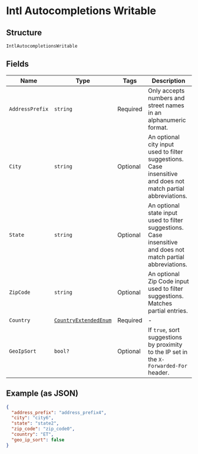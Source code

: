 
# Intl Autocompletions Writable

## Structure

`IntlAutocompletionsWritable`

## Fields

| Name | Type | Tags | Description |
|  --- | --- | --- | --- |
| `AddressPrefix` | `string` | Required | Only accepts numbers and street names in an alphanumeric format. |
| `City` | `string` | Optional | An optional city input used to filter suggestions. Case insensitive and does not match partial abbreviations. |
| `State` | `string` | Optional | An optional state input used to filter suggestions. Case insensitive and does not match partial abbreviations. |
| `ZipCode` | `string` | Optional | An optional Zip Code input used to filter suggestions. Matches partial entries. |
| `Country` | [`CountryExtendedEnum`](../../doc/models/country-extended-enum.md) | Required | - |
| `GeoIpSort` | `bool?` | Optional | If `true`, sort suggestions by proximity to the IP set in the `X-Forwarded-For` header. |

## Example (as JSON)

```json
{
  "address_prefix": "address_prefix4",
  "city": "city6",
  "state": "state2",
  "zip_code": "zip_code0",
  "country": "ET",
  "geo_ip_sort": false
}
```

